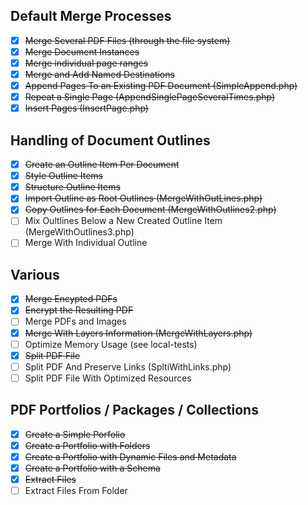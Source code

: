 
## Default Merge Processes
- [x] ~~Merge Several PDF Files (through the file system)~~
- [x] ~~Merge Document Instances~~
- [x] ~~Merge individual page ranges~~
- [x] ~~Merge and Add Named Destinations~~
- [x] ~~Append Pages To an Existing PDF Document (SimpleAppend.php)~~
- [x] ~~Repeat a Single Page (AppendSinglePageSeveralTimes.php)~~
- [x] ~~Insert Pages (InsertPage.php)~~

## Handling of Document Outlines
- [x] ~~Create an Outline Item Per Document~~
- [x] ~~Style Outline Items~~
- [x] ~~Structure Outline Items~~
- [x] ~~Import Outline as Root Outlines (MergeWithOutLines.php)~~
- [x] ~~Copy Outlines for Each Document (MergeWithOutlines2.php)~~
- [ ] Mix Oultlines Below a New Created Outline Item (MergeWithOutlines3.php)
- [ ] Merge With Individual Outline

## Various
- [x] ~~Merge Encypted PDFs~~
- [x] ~~Encrypt the Resulting PDF~~
- [ ] Merge PDFs and Images
- [x] ~~Merge With Layers Information (MergeWithLayers.php)~~
- [ ] Optimize Memory Usage (see local-tests)
- [x] ~~Split PDF File~~
- [ ] Split PDF And Preserve Links (SpltiWithLinks.php)
- [ ] Split PDF File With Optimized Resources

## PDF Portfolios / Packages / Collections
- [x] ~~Create a Simple Porfolio~~
- [x] ~~Create a Portfolio with Folders~~
- [x] ~~Create a Portfolio with Dynamic Files and Metadata~~
- [x] ~~Create a Portfolio with a Schema~~
- [x] ~~Extract Files~~
- [ ] Extract Files From Folder
